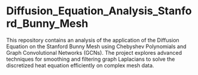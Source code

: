 # Diffusion_Equation_Analysis_Stanford_Bunny_Mesh
This repository contains an analysis of the application of the Diffusion Equation on the Stanford Bunny Mesh using Chebyshev Polynomials and Graph Convolutional Networks (GCNs). The project explores advanced techniques for smoothing and filtering graph Laplacians to solve the discretized heat equation efficiently on complex mesh data.
